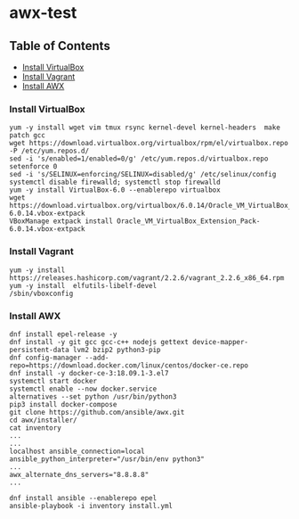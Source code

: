 # awx-test
 
## Table of Contents
* [Install VirtualBox](#Install-VirtualBox)
* [Install Vagrant](#Install-Vagrant)
* [Install AWX](#Install-AWX)

### Install VirtualBox
	yum -y install wget vim tmux rsync kernel-devel kernel-headers  make patch gcc
	wget https://download.virtualbox.org/virtualbox/rpm/el/virtualbox.repo -P /etc/yum.repos.d/
	sed -i 's/enabled=1/enabled=0/g' /etc/yum.repos.d/virtualbox.repo
	setenforce 0
	sed -i 's/SELINUX=enforcing/SELINUX=disabled/g' /etc/selinux/config
	systemctl disable firewalld; systemctl stop firewalld
	yum -y install VirtualBox-6.0 --enablerepo virtualbox
	wget https://download.virtualbox.org/virtualbox/6.0.14/Oracle_VM_VirtualBox_Extension_Pack-6.0.14.vbox-extpack
	VBoxManage extpack install Oracle_VM_VirtualBox_Extension_Pack-6.0.14.vbox-extpack

### Install Vagrant
	yum -y install https://releases.hashicorp.com/vagrant/2.2.6/vagrant_2.2.6_x86_64.rpm
	yum -y install  elfutils-libelf-devel
	/sbin/vboxconfig

### Install AWX
	dnf install epel-release -y
	dnf install -y git gcc gcc-c++ nodejs gettext device-mapper-persistent-data lvm2 bzip2 python3-pip
	dnf config-manager --add-repo=https://download.docker.com/linux/centos/docker-ce.repo
	dnf install -y docker-ce-3:18.09.1-3.el7
	systemctl start docker
	systemctl enable --now docker.service
	alternatives --set python /usr/bin/python3
	pip3 install docker-compose
	git clone https://github.com/ansible/awx.git
	cd awx/installer/
	cat inventory
	...
	...
	localhost ansible_connection=local ansible_python_interpreter="/usr/bin/env python3"
	...
	awx_alternate_dns_servers="8.8.8.8"
	...
	
	dnf install ansible --enablerepo epel
	ansible-playbook -i inventory install.yml


